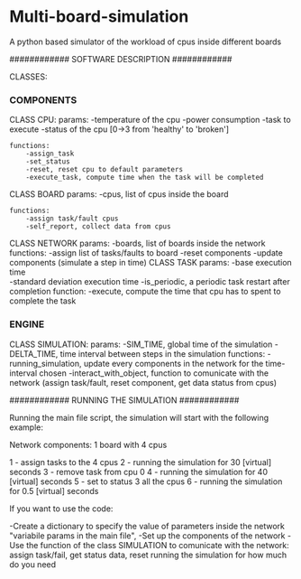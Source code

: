 # Multi-board-simulation
A python based simulator of the workload of cpus inside different boards

############ SOFTWARE DESCRIPTION ############

CLASSES:

### COMPONENTS ###

 CLASS CPU:
	params:
		-temperature of the cpu
		-power consumption
		-task to execute
		-status of the cpu [0->3 from 'healthy' to 'broken']
	
	functions:
		-assign_task
		-set_status
		-reset, reset cpu to default parameters
		-execute_task, compute time when the task will be completed

CLASS BOARD
	params:
		-cpus, list of cpus inside the board

	functions:
		-assign task/fault cpus
		-self_report, collect data from cpus

CLASS NETWORK
	params:
		-boards, list of boards inside the network
	functions:
		-assign list of tasks/faults to board
		-reset components
		-update components (simulate a step in time)
CLASS TASK
	params:
		-base execution time	
		-standard deviation execution time
		-is_periodic, a periodic task restart after completion
	function:
		-execute, compute the time that cpu has to spent to complete the task 

### ENGINE ###

CLASS SIMULATION: 
	params:
		-SIM_TIME, global time of the simulation
		-DELTA_TIME, time interval between steps in the simulation
	functions:
		-running_simulation, update every components in the network for the time-interval chosen
		-interact_with_object, function to comunicate with the network (assign task/fault, reset component, get data status from cpus)

############ RUNNING THE SIMULATION ############

Running the main file script, the simulation will start with the following example:

Network components: 1 board with 4 cpus 

1 - assign tasks to the 4 cpus
2 - running the simulation for 30 [virtual] seconds
3 - remove task from cpu 0
4 - running the simulation for 40 [virtual] seconds
5 - set to status 3 all the cpus
6 - running the simulation for 0.5 [virtual] seconds

If you want to use the code:

-Create a dictionary to specify the value of parameters inside the network "variabile params in the main file",
-Set up the components of the network 
-Use the function of the class SIMULATION to comunicate with the network:
	assign task/fail, get status data, reset
	running the simulation for how much do you need 